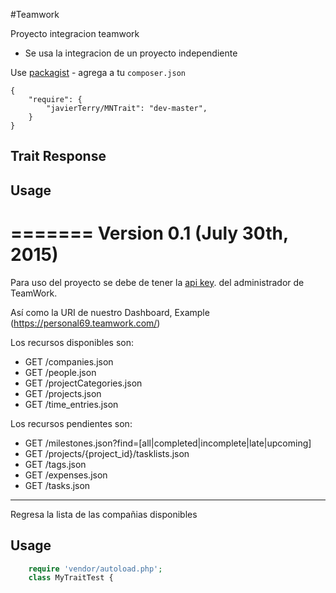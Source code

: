 #Teamwork

Proyecto integracion teamwork 


* Se usa la integracion de un proyecto independiente

Use [packagist](https://github.com/javierTerry/MNTrait.git) - agrega a tu `composer.json`

    {
        "require": {
            "javierTerry/MNTrait": "dev-master",
        }
    }

Trait Response
----------------------------------
## Usage

=======
Version 0.1 (July 30th, 2015)
=======================================

Para uso del proyecto se debe de tener la [api key](http://developer.teamwork.com/enabletheapiandgetyourkey). del administrador de TeamWork.

Así como la URI de nuestro Dashboard, Example (https://personal69.teamwork.com/)

Los recursos disponibles son:

* GET /companies.json
* GET /people.json
* GET /projectCategories.json
* GET /projects.json
* GET /time_entries.json


Los recursos pendientes son:
* GET /milestones.json?find=[all|completed|incomplete|late|upcoming]
* GET /projects/{project_id}/tasklists.json
* GET /tags.json
* GET /expenses.json
* GET /tasks.json


----------------------------------
Regresa la lista de las compañias disponibles 

## Usage
```php
    require 'vendor/autoload.php';
	class MyTraitTest {
```	
